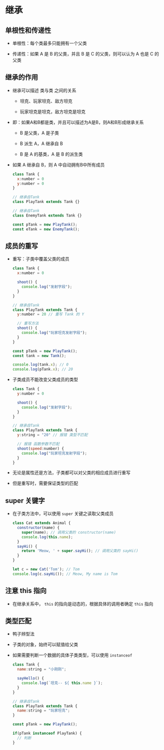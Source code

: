 # 继承

## 单根性和传递性

*   单根性：每个类最多只能拥有一个父类

*   传递性：如果 A 是 B 的父类，并且 B 是 C 的父类，则可以认为 A 也是 C 的父类

## 继承的作用

*   继承可以描述 类与类 之间的关系

    *   坦克、玩家坦克、敌方坦克

    *   玩家坦克是坦克，敌方坦克是坦克

*   即：如果A和B都是类，并且可以描述为A是B，则A和B形成继承关系

    *   B 是父类，A 是子类

    *   B 派生 A，A 继承自 B

    *   B 是 A 的基类，A 是 B 的派生类

*   如果 A 继承自 B，则 A 中自动拥有B中所有成员

    ```javascript
    class Tank {
      x:number = 0
      y:number = 0
    }

    // 继承自Tank
    class PlayTank extends Tank {}

    // 继承自Tank
    class EnemyTank extends Tank {}

    const pTank = new PlayTank();
    const eTank = new EnemyTank();
    ```

## 成员的重写

*   重写：子类中覆盖父类的成员

    ```javascript
    class Tank {
      x:number = 0

      shoot() {
        console.log("发射字段");
      }
    }

    // 继承自Tank
    class PlayTank extends Tank {
      y:number = 20 // 重写 Tank 的 Y

      // 重写方法
      shoot() {
        console.log("玩家坦克发射字段");
      }
    }

    const pTank = new PlayTank();
    const tank = new Tank();

    console.log(tank.x); // 0
    console.log(pTank.x); // 20
    ```

*   子类成员不能改变父类成员的类型

    ```javascript
    class Tank {
      y:number = 0

      shoot() {
        console.log("发射字段");
      }
    }

    // 继承自Tank
    class PlayTank extends Tank {
      y:string = "20" // 报错 类型不匹配

      // 报错 函数参数不匹配
      shoot(speed:number) {
        console.log("玩家坦克发射字段");
      }
    }
    ```

*   无论是属性还是方法，子类都可以对父类的相应成员进行重写

*   但是重写时，需要保证类型的匹配

## super 关键字

*   在子类方法中，可以使用 `super` 关键之读取父类成员

    ```javascript
    class Cat extends Animal {
      constructor(name) {
        super(name); // 调用父类的 constructor(name)
        console.log(this.name);
      }
      sayHi() {
        return 'Meow, ' + super.sayHi(); // 调用父类的 sayHi()
      }
    }

    let c = new Cat('Tom'); // Tom
    console.log(c.sayHi()); // Meow, My name is Tom
    ```

## 注意 this 指向

*   在继承关系中， `this` 的指向是动态的，根据具体的调用者确定 `this` 指向

## 类型匹配

*   鸭子辨型法

*   子类的对象，始终可以赋值给父类

*   如果需要判断一个数据的具体子类类型，可以使用 `instanceof`

    ```javascript
    class Tank {
      name:string = "小刚刚";

      sayHello() {
        console.log(`坦克-- ${ this.name }`);
      }
    }

    // 继承自Tank
    class PlayTank extends Tank {
      name:string = "玩家坦克";
    }

    const pTank = new PlayTank();

    if(pTank instanceof PlayTank) {
      // 判断
    }
    ```
